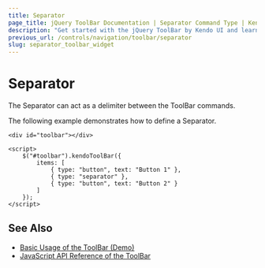 ```yaml
---
title: Separator
page_title: jQuery ToolBar Documentation | Separator Command Type | Kendo UI
description: "Get started with the jQuery ToolBar by Kendo UI and learn how to configure and use the Separator command type."
previous_url: /controls/navigation/toolbar/separator
slug: separator_toolbar_widget
---
```


# Separator

The Separator can act as a delimiter between the ToolBar commands.

The following example demonstrates how to define a Separator.

    <div id="toolbar"></div>

    <script>
        $("#toolbar").kendoToolBar({
            items: [
                { type: "button", text: "Button 1" },
                { type: "separator" },
                { type: "button", text: "Button 2" }
            ]
        });
    </script>

## See Also

* [Basic Usage of the ToolBar (Demo)](https://demos.telerik.com/kendo-ui/toolbar/index)
* [JavaScript API Reference of the ToolBar](/api/javascript/ui/toolbar)
